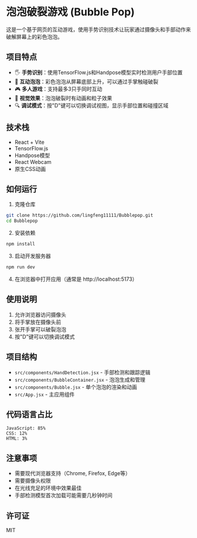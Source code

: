 # 泡泡破裂游戏 (Bubble Pop)

这是一个基于网页的互动游戏，使用手势识别技术让玩家通过摄像头和手部动作来破解屏幕上的彩色泡泡。

## 项目特点

- 🖐️ **手势识别**：使用TensorFlow.js和Handpose模型实时检测用户手部位置
- 🫧 **互动泡泡**：彩色泡泡从屏幕底部上升，可以通过手掌触碰破裂
- 🎮 **多人游戏**：支持最多3只手同时互动
- 🌈 **视觉效果**：泡泡破裂时有动画和粒子效果
- 🔍 **调试模式**：按"D"键可以切换调试视图，显示手部位置和碰撞区域

## 技术栈

- React + Vite
- TensorFlow.js
- Handpose模型
- React Webcam
- 原生CSS动画

## 如何运行

1. 克隆仓库
```bash
git clone https://github.com/lingfeng11111/Bubblepop.git
cd Bubblepop
```

2. 安装依赖
```bash
npm install
```

3. 启动开发服务器
```bash
npm run dev
```

4. 在浏览器中打开应用（通常是 http://localhost:5173）

## 使用说明

1. 允许浏览器访问摄像头
2. 将手掌放在摄像头前
3. 张开手掌可以破裂泡泡
4. 按"D"键可以切换调试模式

## 项目结构

- `src/components/HandDetection.jsx` - 手部检测和跟踪逻辑
- `src/components/BubbleContainer.jsx` - 泡泡生成和管理
- `src/components/Bubble.jsx` - 单个泡泡的渲染和动画
- `src/App.jsx` - 主应用组件

## 代码语言占比

```
JavaScript: 85%
CSS: 12%
HTML: 3%
```

## 注意事项

- 需要现代浏览器支持（Chrome, Firefox, Edge等）
- 需要摄像头权限
- 在光线充足的环境中效果最佳
- 手部检测模型首次加载可能需要几秒钟时间

## 许可证

MIT

